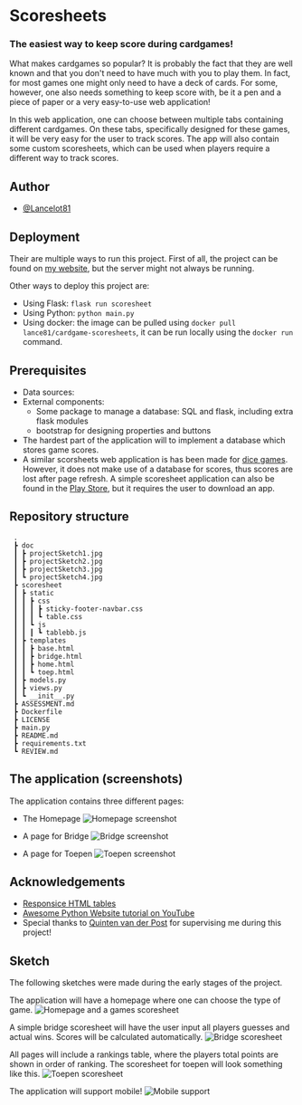 # Scoresheets
### The easiest way to keep score during cardgames!

What makes cardgames so popular? It is probably the fact that they are well known and that you don't need to have much with you to play them.
In fact, for most games one might only need to have a deck of cards. For some, however, one also needs something to keep score with,
be it a pen and a piece of paper or a very easy-to-use web application!

In this web application, one can choose between multiple tabs containing different cardgames.
On these tabs, specifically designed for these games, it will be very easy for the user to track scores.
The app will also contain some custom scoresheets, which can be used when players require a different way to track scores.


## Author

- [@Lancelot81](https://www.github.com/Lancelot81)


## Deployment

Their are multiple ways to run this project. First of all, the project can be found on [my website](https://lanceops.northeurope.cloudapp.azure.com), but the server might not always be running.

Other ways to deploy this project are:
* Using Flask: `flask run scoresheet`
* Using Python: `python main.py`
* Using docker: the image can be pulled using `docker pull lance81/cardgame-scoresheets`, it can be run locally using the `docker run` command.


## Prerequisites

* Data sources:
* External components: 
    * Some package to manage a database: SQL and flask, including extra flask modules
    * bootstrap for designing properties and buttons
* The hardest part of the application will to implement a database which stores game scores.
* A similar scorsheets web application is has been made for [dice games](http://www.playonlinedicegames.com/scoresheet). However, it does not make use of a database for scores, thus scores are lost after page refresh. A simple scoresheet application can also be found in the [Play Store](https://play.google.com/store/apps/details?id=de.einedigitalewelt.spielblock&hl=nl&gl=US), but it requires the user to download an app.


## Repository structure
```
 .
 ┣ doc
 ┃ ┣ projectSketch1.jpg
 ┃ ┣ projectSketch2.jpg
 ┃ ┣ projectSketch3.jpg
 ┃ ┗ projectSketch4.jpg
 ┣ scoresheet
 ┃ ┣ static
 ┃ ┃ ┣ css
 ┃ ┃ ┃ ┣ sticky-footer-navbar.css
 ┃ ┃ ┃ ┗ table.css
 ┃ ┃ ┗ js
 ┃ ┃ ┃ ┗ tablebb.js
 ┃ ┣ templates
 ┃ ┃ ┣ base.html
 ┃ ┃ ┣ bridge.html
 ┃ ┃ ┣ home.html
 ┃ ┃ ┗ toep.html
 ┃ ┣ models.py
 ┃ ┣ views.py
 ┃ ┗ __init__.py
 ┣ ASSESSMENT.md
 ┣ Dockerfile
 ┣ LICENSE
 ┣ main.py
 ┣ README.md
 ┣ requirements.txt
 ┗ REVIEW.md
```


## The application (screenshots)
The application contains three different pages:
* The Homepage
![Homepage screenshot](doc/Homepage.png)

* A page for Bridge
![Bridge screenshot](doc/Bridge.png)

* A page for Toepen
![Toepen screenshot](doc/Toepen.png)


## Acknowledgements

 - [Responsice HTML tables](https://www.redips.net/javascript/adding-table-rows-and-columns/)
 - [Awesome Python Website tutorial on YouTube](https://www.youtube.com/watch?v=dam0GPOAvVI)
 - Special thanks to [Quinten van der Post](https://github.com/Qvdpost) for supervising me during this project!


## Sketch

The following sketches were made during the early stages of the project.

The application will have a homepage where one can choose the type of game.
![Homepage and a games scoresheet](doc/projectSketch1.jpg)

A simple bridge scoresheet will have the user input all players guesses and actual wins. Scores will be calculated automatically.
![Bridge scoresheet](doc/projectSketch2.jpg)

All pages will include a rankings table, where the players total points are shown in order of ranking. The scoresheet for toepen will look something like this.
![Toepen scoresheet](doc/projectSketch3.jpg)

The application will support mobile!
![Mobile support](doc/projectSketch4.jpg)
